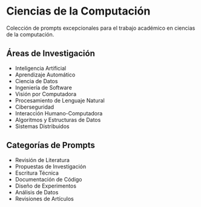 # Ciencias de la Computación

Colección de prompts excepcionales para el trabajo académico en ciencias de la computación.

## Áreas de Investigación
- Inteligencia Artificial
- Aprendizaje Automático
- Ciencia de Datos
- Ingeniería de Software
- Visión por Computadora
- Procesamiento de Lenguaje Natural
- Ciberseguridad
- Interacción Humano-Computadora
- Algoritmos y Estructuras de Datos
- Sistemas Distribuidos

## Categorías de Prompts
- Revisión de Literatura
- Propuestas de Investigación
- Escritura Técnica
- Documentación de Código
- Diseño de Experimentos
- Análisis de Datos
- Revisiones de Artículos